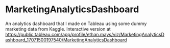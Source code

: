# MarketingAnalyticsDashboard
An analytics dashboard that I made on Tableau using some dummy marketing data from Kaggle. Interactive version at https://public.tableau.com/app/profile/ethan.mays/viz/MarketingAnalyticsDashboard_17071500197540/MarketingAnalyticsDashboard
